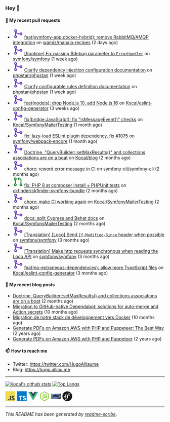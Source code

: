### Hey 👋

#### 👷 My recent pull requests

- ![](./assets/pr-merged.svg) [feat(symfony-app.docker-hybrid): remove RabbitMQ/AMQP integration](https://github.com/wamiz/manala-recipes/pull/9) on [wamiz/manala-recipes](https://github.com/wamiz/manala-recipes) (2 days ago)
- ![](./assets/pr-merged.svg) [[Runtime] Fix passing $debug parameter to `ErrorHandler`](https://github.com/symfony/symfony/pull/45675) on [symfony/symfony](https://github.com/symfony/symfony) (1 week ago)
- ![](./assets/pr-merged.svg) [Clarify dependency injection configuration documentation](https://github.com/phpstan/phpstan/pull/6749) on [phpstan/phpstan](https://github.com/phpstan/phpstan) (1 week ago)
- ![](./assets/pr-merged.svg) [Clarify configurable rules definition documentation](https://github.com/phpstan/phpstan/pull/6741) on [phpstan/phpstan](https://github.com/phpstan/phpstan) (1 week ago)
- ![](./assets/pr-merged.svg) [feat(nodejs): drop Node.js 10, add Node.js 16](https://github.com/Kocal/eslint-config-generator/pull/11) on [Kocal/eslint-config-generator](https://github.com/Kocal/eslint-config-generator) (3 weeks ago)
- ![](./assets/pr-merged.svg) [fix(bridge:JavaScript): fix &#34;isMessageEvent()&#34; checks](https://github.com/Kocal/SymfonyMailerTesting/pull/32) on [Kocal/SymfonyMailerTesting](https://github.com/Kocal/SymfonyMailerTesting) (1 month ago)
- ![](./assets/pr-merged.svg) [fix: lazy-load ESLint plugin dependency, fix #1075](https://github.com/symfony/webpack-encore/pull/1076) on [symfony/webpack-encore](https://github.com/symfony/webpack-encore) (1 month ago)
- ![](./assets/pr-merged.svg) [Doctrine, &#34;QueryBuilder::setMaxResults()&#34; and collections associations are on a boat](https://github.com/Kocal/blog/pull/130) on [Kocal/blog](https://github.com/Kocal/blog) (2 months ago)
- ![](./assets/pr-merged.svg) [chore: reword error message in CI](https://github.com/symfony-cli/symfony-cli/pull/23) on [symfony-cli/symfony-cli](https://github.com/symfony-cli/symfony-cli) (2 months ago)
- ![](./assets/pr-open.svg) [fix: PHP 8 at composer install &#43; PHPUnit tests](https://github.com/ckfinder/ckfinder-symfony-bundle/pull/37) on [ckfinder/ckfinder-symfony-bundle](https://github.com/ckfinder/ckfinder-symfony-bundle) (2 months ago)
- ![](./assets/pr-merged.svg) [chore: make CI working again](https://github.com/Kocal/SymfonyMailerTesting/pull/31) on [Kocal/SymfonyMailerTesting](https://github.com/Kocal/SymfonyMailerTesting) (2 months ago)
- ![](./assets/pr-merged.svg) [docs: split Cypress and Behat docs](https://github.com/Kocal/SymfonyMailerTesting/pull/30) on [Kocal/SymfonyMailerTesting](https://github.com/Kocal/SymfonyMailerTesting) (2 months ago)
- ![](./assets/pr-merged.svg) [[Translation] [Loco] Send `If-Modified-Since` header when possible](https://github.com/symfony/symfony/pull/44484) on [symfony/symfony](https://github.com/symfony/symfony) (3 months ago)
- ![](./assets/pr-merged.svg) [[Translation] Make http requests synchronous when reading the Loco API](https://github.com/symfony/symfony/pull/44416) on [symfony/symfony](https://github.com/symfony/symfony) (3 months ago)
- ![](./assets/pr-merged.svg) [feat(no-extraneous-dependencies): allow more TypeScript files](https://github.com/Kocal/eslint-config-generator/pull/9) on [Kocal/eslint-config-generator](https://github.com/Kocal/eslint-config-generator) (3 months ago)

#### 📜 My recent blog posts

- [Doctrine, QueryBuilder::setMaxResults() and collections associations are on a boat](https://hugo.alliau.me/2022/01/07/doctrine-setmaxresults-and-collections-associations-are-on-a-boat/) (2 months ago)
- [Migration to GitHub-native Dependabot: solutions for auto-merge and Action secrets](https://hugo.alliau.me/2021/05/04/migration-to-github-native-dependabot-solutions-for-auto-merge-and-action-secrets/) (10 months ago)
- [Migration de notre stack de développement vers Docker](https://hugo.alliau.me/2021/04/26/migration-stack-developpement/) (10 months ago)
- [Generate PDFs on Amazon AWS with PHP and Puppeteer: The Best Way](https://hugo.alliau.me/2020/04/21/generate-pdfs-on-amazon-aws-with-php-and-puppeteer-the-best-way/) (2 years ago)
- [Generate PDFs on Amazon AWS with PHP and Puppeteer](https://hugo.alliau.me/2020/01/02/generate-pdfs-on-amazon-aws-with-php-and-puppeteer/) (2 years ago)

#### 📫 How to reach me

- Twitter: https://twitter.com/HugoAlliaume
- Blog: https://hugo.alliau.me

---

[![Kocal's github stats](https://github-readme-stats.vercel.app/api?username=Kocal&count_private=true&hide=stars)](https://github.com/anuraghazra/github-readme-stats)
[![Top Langs](https://github-readme-stats.vercel.app/api/top-langs/?username=Kocal&layout=compact)](https://github.com/anuraghazra/github-readme-stats)

<img src="https://raw.githubusercontent.com/devicons/devicon/master/icons/javascript/javascript-original.svg" alt="javascript" title="javascript" width="32" height="32"/> <img src="https://raw.githubusercontent.com/devicons/devicon/master/icons/typescript/typescript-original.svg" alt="typescript" title="typescript" width="32" height="32"/> <img src="https://raw.githubusercontent.com/devicons/devicon/master/icons/vuejs/vuejs-original.svg" alt="vuejs" title="vuejs" width="32" height="32"/> <img src="https://raw.githubusercontent.com/devicons/devicon/master/icons/nodejs/nodejs-original.svg" alt="nodejs" title="nodejs" width="32" height="32"/> <img src="https://raw.githubusercontent.com/devicons/devicon/master/icons/php/php-original.svg" alt="php" title="php" width="32" height="32"/> <img src="https://raw.githubusercontent.com/devicons/devicon/master/icons/symfony/symfony-original.svg" alt="symfony" title="symfony" width="32" height="32"/> 

---

_This README has been generated by [readme-scribe](https://github.com/muesli/readme-scribe/)_.

